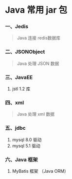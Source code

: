 # Java 常用 jar 包  
### 一、Jedis  
> Java 连接 redis数据库  

### 二、JSONObject  
> Java 处理 JSON 数据  

### 三、JavaEE   
1. jstl 1.2 库   

### 四、xml   
> Java 处理 xml 数据  

### 五、jdbc  
1. mysql 8.0 驱动  
2. mysql 5.1 驱动  

### 六、Java 框架  
1. MyBatis 框架 （Java ORM）